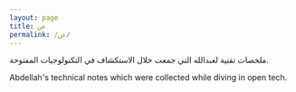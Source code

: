 ```yaml
---
layout: page
title: عن
permalink: /عن/
---
```


ملخصات تقنية لعبدالله التي جمعت خلال الاستكشاف في التكنولوجيات المفتوحة.

Abdellah's technical notes which were collected while diving in open tech.
